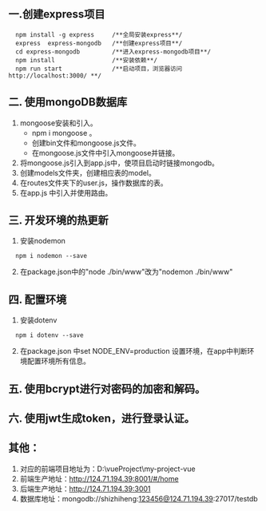 ##  一.创建express项目
```
  npm install -g express     /**全局安装express**/
  express  express-mongodb   /**创建express项目**/
  cd express-mongodb         /**进入express-mongodb项目**/
  npm install                /**安装依赖**/
  npm run start              /**启动项目，浏览器访问http://localhost:3000/ **/
```

## 二. 使用mongoDB数据库 
1. mongoose安装和引入。  
    - npm i mongoose 。
    - 创建bin文件和mongoose.js文件。
    - 在mongoose.js文件中引入mongoose并链接。
2. 将mongoose.js引入到app.js中，使项目启动时链接mongodb。
3. 创建models文件夹，创建相应表的model。
4. 在routes文件夹下的user.js，操作数据库的表。
5. 在app.js 中引入并使用路由。

## 三. 开发环境的热更新
1. 安装nodemon
```
  npm i nodemon --save
```
2. 在package.json中的"node ./bin/www"改为"nodemon ./bin/www"

## 四. 配置环境
1. 安装dotenv
```
  npm i dotenv --save 
```
2. 在package.json 中set NODE_ENV=production 设置环境，在app中判断环境配置环境所有信息。

## 五. 使用bcrypt进行对密码的加密和解码。
## 六. 使用jwt生成token，进行登录认证。

## 其他：
1. 对应的前端项目地址为：D:\vueProject\my-project-vue
2. 前端生产地址：http://124.71.194.39:8001/#/home
3. 后端生产地址：http://124.71.194.39:3001
4. 数据库地址：mongodb://shizhiheng:123456@124.71.194.39:27017/testdb




